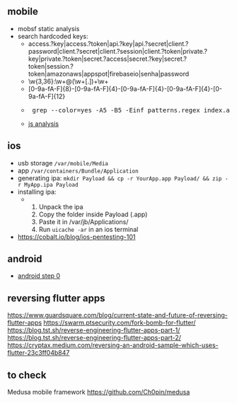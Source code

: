 ## mobile
- mobsf static analysis
- search hardcoded keys:
    * access.?key|access.?token|api.?key|api.?secret|client.?password|client.?secret|client.?session|client.?token|private.?key|private.?token|secret.?access|secret.?key|secret.?token|session.?token|amazonaws|appspot|firebaseio|senha|password
    * \w{3,36}:\w+@(\w+[.])+\w+
    * [0-9a-fA-F]{8}-[0-9a-fA-F]{4}-[0-9a-fA-F]{4}-[0-9a-fA-F]{4}-[0-9a-fA-F]{12}
    * <pre> grep --color=yes -A5 -B5 -Einf patterns.regex index.android.js </pre>
    - [js analysis](../web.md#js-sensitive-information-analysis)
## ios
- usb storage `/var/mobile/Media`
- app `/var/containers/Bundle/Application`
- generating ipa: `mkdir Payload && cp -r YourApp.app Payload/ && zip -r MyApp.ipa Payload`
- installing ipa:
   * 1) Unpack the ipa
     2) Copy the folder inside Payload (<AppName>.app)
     3) Paste it in /var/jb/Applications/
     4) Run ```uicache -ar``` in an ios terminal
- https://cobalt.io/blog/ios-pentesting-101


## android
- [android step 0](android_0.md)

## reversing flutter apps 
https://www.guardsquare.com/blog/current-state-and-future-of-reversing-flutter-apps
https://swarm.ptsecurity.com/fork-bomb-for-flutter/
https://blog.tst.sh/reverse-engineering-flutter-apps-part-1/
https://blog.tst.sh/reverse-engineering-flutter-apps-part-2/
https://cryptax.medium.com/reversing-an-android-sample-which-uses-flutter-23c3ff04b847

## to check
Medusa mobile framework https://github.com/Ch0pin/medusa
